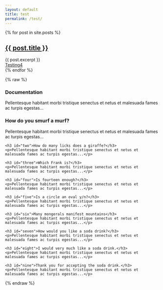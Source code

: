 ```yaml
---
layout: default
title: test
permalink: /test/
---
```


<div class="posts">
  {% for post in site.posts %}
    <article class="post">
      <h1><a href="{{ site.baseurl }}{{ post.url }}">{{ post.title }}</a></h1>
      <div class="entry">{{ post.excerpt }}</div>
      <a href="{{ site.baseurl }}{{ post.url }}" class="read-more">Testing4</a>
    </article>
  {% endfor %}
</div>

<article>

{% raw %}

<head>
  <meta charset="UTF-8">
  <meta name="viewport" content="width=device-width, initial-scale=1.0">
  <title>Documentation</title>
</head>
<body>

<article>
  <h1>Documentation</h1>
  
  <p>Pellentesque habitant morbi tristique senectus et netus et malesuada fames ac turpis egestas...</p>  
  
  <div class="all-questions">
    <h3 id="one">How do you smurf a murf?</h3>
    <p>Pellentesque habitant morbi tristique senectus et netus et malesuada fames ac turpis egestas...</p>  
    
    <h3 id="two">How do many licks does a giraffe?</h3>
    <p>Pellentesque habitant morbi tristique senectus et netus et malesuada fames ac turpis egestas...</p>  
    
    <h3 id="three">Which Frank is?</h3>
    <p>Pellentesque habitant morbi tristique senectus et netus et malesuada fames ac turpis egestas...</p>  
    
    <h3 id="four">Is fourteen enough?</h3>
    <p>Pellentesque habitant morbi tristique senectus et netus et malesuada fames ac turpis egestas...</p>  
    
    <h3 id="five">Is a circle an oval y/n?</h3>
    <p>Pellentesque habitant morbi tristique senectus et netus et malesuada fames ac turpis egestas...</p>  
    
    <h3 id="six">Many mongerals manifest mountains</h3>
    <p>Pellentesque habitant morbi tristique senectus et netus et malesuada fames ac turpis egestas...</p>  
    
    <h3 id="seven">How would you like a soda drink?</h3>
    <p>Pellentesque habitant morbi tristique senectus et netus et malesuada fames ac turpis egestas...</p>  
    
    <h3 id="eight">I would very much like a soda drink.</h3>
    <p>Pellentesque habitant morbi tristique senectus et netus et malesuada fames ac turpis egestas...</p>  
    
    <h3 id="nine">Thank you for accepting the soda drink.</h3>
    <p>Pellentesque habitant morbi tristique senectus et netus et malesuada fames ac turpis egestas...</p>  
  </div>
  
</article>

<script src="https://code.jquery.com/jquery-3.6.0.min.js"></script>
<script>
  var ToC =
    "<nav role='navigation' class='table-of-contents'>" +
      "<h2>On this page:</h2>" +
      "<ul>";

  var newLine, el, title, link;

  $("article h3").each(function() {
    el = $(this);
    title = el.text();
    link = "#" + el.attr("id");

    newLine =
      "<li>" +
        "<a href='" + link + "'>" +
          title +
        "</a>" +
      "</li>";

    ToC += newLine;
  });

  ToC +=
     "</ul>" +
    "</nav>";

  $(".all-questions").prepend(ToC);
</script>

</body>
</html>

{% endraw %}

</article>
